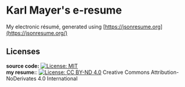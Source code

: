 # Karl Mayer's e-resume
My electronic résumé, generated using [https://jsonresume.org](https://jsonresume.org/)

## Licenses
**source code:** [![License: MIT](https://img.shields.io/badge/License-MIT-yellow.svg)](https://opensource.org/licenses/MIT)  
**my resume:**: [![License: CC BY-ND 4.0](https://licensebuttons.net/l/by-nd/4.0/80x15.png)](https://creativecommons.org/licenses/by-nd/4.0/) Creative Commons Attribution-NoDerivates 4.0 International
